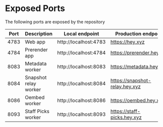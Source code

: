 # Exposed Ports

The following ports are exposed by the repository

| Port | Description           | Local endpoint        | Production endpoint            |
| ---- | --------------------- | --------------------- | ------------------------------ |
| 4783 | Web app               | http://localhost:4783 | https://hey.xyz                |
| 4784 | Prerender app         | http://localhost:4784 | https://prerender.hey.xyz      |
| 8083 | Metadata worker       | http://localhost:8083 | https://metadata.hey.xyz       |
| 8084 | Snapshot relay worker | http://localhost:8084 | https://snapshot-relay.hey.xyz |
| 8086 | Oembed worker         | http://localhost:8086 | https://oembed.hey.xyz         |
| 8093 | Staff Picks worker    | http://localhost:8093 | https://staff-picks.hey.xyz    |
